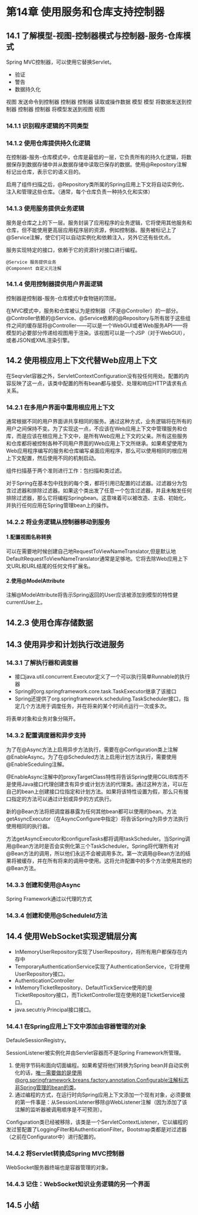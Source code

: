 # 第14章 使用服务和仓库支持控制器 #

## 14.1 了解模型-视图-控制器模式与控制器-服务-仓库模式 ##

Spring MVC控制器，可以使用它替换Servlet。

* 验证
* 警告
* 数据持久化

视图 发送命令到控制器 控制器
控制器 读取或操作数据 模型
模型 将数据发送到控制器 控制器
控制器 将模型发送到视图 视图

### 14.1.1 识别程序逻辑的不同类型 ###


### 14.1.2 使用仓库提供持久化逻辑 ###

在控制器-服务-仓库模式中，仓库是最低的一层，它负责所有的持久化逻辑，将数据保存到数据存储中并从数据存储中读取已保存的数据。使用@Repository注解标记出仓库，表示它的语义目的。

启用了组件扫描之后，@Repository类所属的Spring应用上下文将自动实例化、注入和管理这些仓库。（通常，每个仓库负责一种持久化和实体）

### 14.1.3 使用服务提供业务逻辑 ###

服务是仓库之上的下一层。服务封装了应用程序的业务逻辑，它将使用其他服务和仓库，但不能使用更高层应用程序层的资源，例如控制器。服务被标记上了@Service注解，使它们可以自动实例化和依赖注入，另外它还有些优点。

服务实现特定的接口，依赖于它的资源针对接口进行编程。

	@Service 服务提供业务
	@Component 自定义元注解

### 14.1.4 使用控制器提供用户界面逻辑 ###

控制器是控制器-服务-仓库模式中食物链的顶层。

在MVC模式中，服务和仓库被认为是控制器（不是@Controller）的一部分。@Controller依赖的@Service、@Service依赖的@Repository与所有居于这些组件之间的缓存层将@Controller——可以是一个WebGUI或者Web服务API——将模型的必要部分传递给视图用于渲染。该视图可以是一个JSP（对于WebGUI），或者JSON或XML渲染引擎。

## 14.2 使用根应用上下文代替Web应用上下文 ##

在Seqrvlet容器之外，ServletContextConfiguration没有投任何用处。配置的内容反映了这一点，该类中配置的所有bean都与接受、处理和响应HTTP请求有点关系。

### 14.2.1 在多用户界面中重用根应用上下文 ###

通常根据不同的用户界面讲共享相同的服务。通过这种方式，业务逻辑将在所有的用户之间保持不变。为了实现这一点，不应该在Web应用上下文中管理服务和仓库，而是应该在根应用上下文中，是所有Web应用上下文的父亲。所有这些服务和仓库都将被控制各种不同用户界面的Web应用上下文所继承。如果希望使用为Web应用程序编写的服务和仓库编写桌面应用程序，那么可以使用相同的根应用上下文配置，然后使用不同的机制启动。

组件扫描基于两个准则进行工作：包扫描和类过滤。

对于Spring在基本包中找到的每个类，都将引用已配置的过滤器。过滤器分为包含过滤器和排除过滤器。如果这个类出发了任意一个包含过滤器，并且未触发任何排除过滤器，那么它将编程Springbean。这意味着可以被改造、主语、初始化，并执行任何应用在Spring管理bean上的操作。

### 14.2.2 将业务逻辑从控制器移动到服务 ###

#### 1.配置视图名称转换 ####

可以在需要地时候创建自己地RequestToViewNameTranslator,但是默认地DefaultRequestToViewNameTranslator通常是足够地。它将去除Web应用上下文URL和URL结尾的任何文件扩展名。

#### 2.使用@ModelAttribute ####

注解@ModelAttribute将告示Spring返回的User应该被添加到模型的特性健currentUser上。

## 14.2.3 使用仓库存储数据 ##

## 14.3 使用异步和计划执行改进服务 ##

### 14.3.1 了解执行器和调度器 ###

* 接口java.util.concurrent.Executor定义了一个可以执行简单Runnable的执行器
* Spring的org.springframework.core.task.TaskExecutor继承了该接口
* Spring还提供了org.springframework.scheduling.TaskScheduler接口，指定几个方法用于调度任务，并在将来的某个时间点运行一次或多次。

将表单对象和业务对象分隔开。

### 14.3.2 配置调度器和异步支持 ###

为了在@Async方法上启用异步方法执行，需要在@Configuration类上注解@EnableAsync。为了在@Scheduled方法上启用计划方法执行，需要使用@EnableSceduling注解。

@EnableAsync注解中的proxyTargetClass特性将告诉Spring使用CGLIB库而不是使用Java接口代理创建含有异步或计划方法的代理类。通过这种方法，可以在自己的bean上创建接口位指定和计划方法。如果将该特性设置为假，那么只有接口指定的方法可以通过计划或异步的方式执行。

新的@Bean方法将把调度器暴露为任何其他bean都可以使用的bean。方法getAsyncExecutor（在AsyncConfigure中指定）将告诉Spring为异步方法执行使用相同的执行器。

方法getAsyncExecutor和configureTasks都将调用taskScheduler。当Spring调用@Bean方法时是否会实例化第三个TaskScheduler。Spring将代理所有对@Bean方法的调用，所以他们永远不会被调用多次。第一次调用@Bean方法的结果将被缓存，并在所有将来的调用中使用。这将允许配置中的多个方法使用其他的@Bean方法。

### 14.3.3 创建和使用@Async ###
   
Spring Framework通过以代理的方式

### 14.3.4 创建和使用@ScheduleId方法 ###

## 14.4 使用WebSocket实现逻辑层分离 ##

* InMemoryUserRepository实现了UserRepository，将所有用户都保存在内存中
* TemporaryAuthenticationService实现了AuthenticationService，它将使用UserRepository接口。
* AuthenticationController
* InMemoryTicketRepository、DefaultTickService使用的是TicketRepository接口，而TicketController现在使用的是TicketService接口。
* java.secutriy.Principal接口接口。

### 14.4.1 在Spring应用上下文中添加由容器管理的对象 ###

DefauleSessionRegistry。

SessionListener被实例化并由Servlet容器而不是Spring Framework所管理。

1. 使用字节码和面向切面编程。如果希望将他们转换为Spring bean并自动实例化的话，唯一需要做的是使用@org.springframework.breans.factory.annotation.Configurable注解标志非Spring管理的bean的类。
2. 通过编程的方式，在运行时向Spring应用上下文添加一个现有对象，必须要做的第一件事是：从SessionListener移除@WebListener注解（因为添加了该注解的监听器被调用顺序是不可预测）。

Configuration类已经被移除，该类是一个ServletContextListener，它以编程的发过誓配置了LoggingFilter和AuthenticationFilter。Bootstrap类都是对过滤器（之前在Configurator中）进行配置的。

### 14.4.2 将Servlet转换成Spring MVC控制器 ###

WebSocket服务器终端也是容器管理的对象。



### 14.4.3 记住：WebSocket知识业务逻辑的另一个界面 ###



## 14.5 小结 ##



